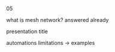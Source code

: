 05


what is mesh network?
answered already

presentation title

automations limitations -> examples
